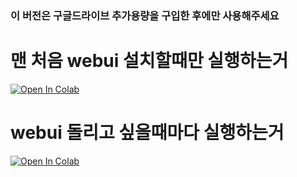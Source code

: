 ### 이 버전은 구글드라이브 추가용량을 구입한 후에만 사용해주세요

# 맨 처음 webui 설치할때만 실행하는거

[![Open In Colab](https://colab.research.google.com/assets/colab-badge.svg)](https://colab.research.google.com/github/yangcurve/free-sdw/blob/han/install.ipynb)

# webui 돌리고 싶을때마다 실행하는거

[![Open In Colab](https://colab.research.google.com/assets/colab-badge.svg)](https://colab.research.google.com/github/yangcurve/free-sdw/blob/han/run.ipynb)

